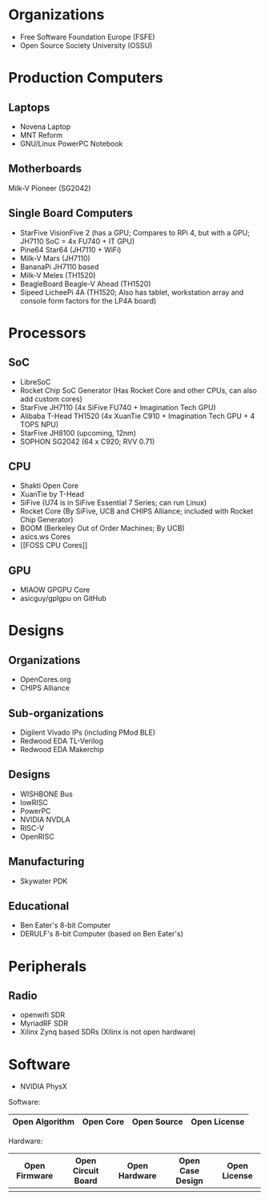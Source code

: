 # Organizations
- Free Software Foundation Europe (FSFE)
- Open Source Society University (OSSU)
# Production Computers

## Laptops
- Novena Laptop
- MNT Reform
- GNU/Linux PowerPC Notebook

## Motherboards
Milk-V Pioneer (SG2042)
## Single Board Computers
- StarFive VisionFive 2 (has a GPU; Compares to RPi 4, but with a GPU; JH7110 SoC = 4x FU740 + IT GPU)
- Pine64 Star64 (JH7110 + WiFi)
- Milk-V Mars (JH7110)
- BananaPi JH7110 based
- Milk-V Meles (TH1520)
- BeagleBoard Beagle-V Ahead (TH1520)
- Sipeed LicheePi 4A (TH1520; Also has tablet, workstation array and console form factors for the LP4A board)
# Processors
## SoC
- LibreSoC
- Rocket Chip SoC Generator (Has Rocket Core and other CPUs, can also add custom cores)
- StarFive JH7110 (4x SiFive FU740 + Imagination Tech GPU)
- Alibaba T-Head TH1520 (4x XuanTie C910 + Imagination Tech GPU + 4 TOPS NPU)
- StarFive JH8100 (upcoming, 12nm)
- SOPHON SG2042 (64 x C920; RVV 0.71)
## CPU
- Shakti Open Core
- XuanTie by T-Head
- SiFive (U74 is in SiFive Essential 7 Series; can run Linux)
- Rocket Core (By SiFive, UCB and CHIPS Alliance; included with Rocket Chip Generator)
- BOOM (Berkeley Out of Order Machines; By UCB)
- asics.ws Cores
- [[FOSS CPU Cores]]
## GPU
- MIAOW GPGPU Core
- asicguy/gplgpu on GitHub
# Designs
## Organizations
- OpenCores.org
- CHIPS Alliance
## Sub-organizations
- Digilent Vivado IPs (including PMod BLE)
- Redwood EDA TL-Verilog
- Redwood EDA Makerchip
## Designs
- WISHBONE Bus
- lowRISC
- PowerPC
- NVIDIA NVDLA
- RISC-V
- OpenRISC
## Manufacturing
- Skywater PDK
## Educational
- Ben Eater's 8-bit Computer
- DERULF's 8-bit Computer (based on Ben Eater's)
# Peripherals
## Radio
- openwifi SDR
- MyriadRF SDR
- Xilinx Zynq based SDRs (Xilinx is not open hardware)
# Software
- NVIDIA PhysX

Software:

| Open Algorithm | Open Core | Open Source | Open License |
| -------------- | --------- | ----------- | ------------ |

Hardware:

| Open Firmware | Open Circuit Board | Open Hardware | Open Case Design | Open License |
| ------------- | ------------------ | ------------- | ---------------- | ------------ |
|               |                    |               |                  |              |